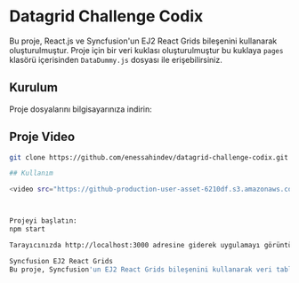 # Datagrid Challenge Codix

Bu proje, React.js ve Syncfusion'un EJ2 React Grids bileşenini kullanarak oluşturulmuştur.
Proje için bir veri kuklası oluşturulmuştur bu kuklaya `pages` klasörü içerisinden `DataDummy.js` dosyası ile erişebilirsiniz.

## Kurulum

Proje dosyalarını bilgisayarınıza indirin:

## Proje Video


```bash
git clone https://github.com/enessahindev/datagrid-challenge-codix.git

## Kullanım

<video src="https://github-production-user-asset-6210df.s3.amazonaws.com/85828666/290785442-365cbd28-ba2c-4e4d-9d34-7909644148bd.mp4?X-Amz-Algorithm=AWS4-HMAC-SHA256&X-Amz-Credential=AKIAIWNJYAX4CSVEH53A%2F20231215%2Fus-east-1%2Fs3%2Faws4_request&X-Amz-Date=20231215T094041Z&X-Amz-Expires=300&X-Amz-Signature=d9b2b51f6b11605e7cfd113e49cb9e16000f395cef0534844da286420ba21da2&X-Amz-SignedHeaders=host&actor_id=85828666&key_id=0&repo_id=731959179"></video>



Projeyi başlatın:
npm start

Tarayıcınızda http://localhost:3000 adresine giderek uygulamayı görüntüleyebilirsiniz.

Syncfusion EJ2 React Grids
Bu proje, Syncfusion'un EJ2 React Grids bileşenini kullanarak veri tablolarını oluşturmak için tasarlanmıştır. Grid bileşeni, veri görselleştirmenin yanı sıra sıralama, filtreleme, sayfalama ve daha birçok özellik sunar. Ayrıca, Syncfusion'un resmi dokümantasyonunu inceleyerek Grid bileşeninin kullanımını daha fazla öğrenebilirsiniz.
```
